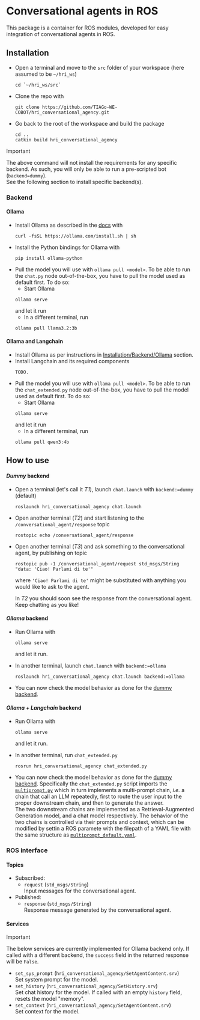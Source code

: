 # Conversational agents in ROS

This package is a container for ROS modules, developed for easy integration of conversational agents in ROS.

## Installation

* Open a terminal and move to the `src` folder of your workspace (here assumed to be `~/hri_ws`)
    ```
    cd `~/hri_ws/src`
    ```
* Clone the repo with
    ```
    git clone https://github.com/TIAGo-WE-COBOT/hri_conversational_agency.git
    ```
<!--* Install the common requirements with
    ```
    pip install -r requirements.txt
    ```
-->
* Go back to the root of the workspace and build the package
    ```
    cd ..
    catkin build hri_conversational_agency
    ```

> [!IMPORTANT]
> The above command will not install the requirements for any specific backend. As such, you will only be able to run a pre-scripted bot (`backend=dummy`). <br>
> See the following section to install specific backend(s).

### Backend
#### Ollama

* Install Ollama as described in the [docs](https://github.com/ollama/ollama/blob/main/docs/linux.md) with
    ```
    curl -fsSL https://ollama.com/install.sh | sh
    ```
* Install the Python bindings for Ollama with
    ```
    pip install ollama-python
    ```
* Pull the model you will use with `ollama pull <model>`. To be able to run the `chat.py` node out-of-the-box, you have to pull the model used as default first. To do so:
    * Start Ollama
    ```
    ollama serve
    ```
    and let it run
    * In a different terminal, run
    ```
    ollama pull llama3.2:3b
    ```

#### Ollama and Langchain
* Install Ollama as per instructions in [Installation/Backend/Ollama](#ollama) section.
* Install Langchain and its required components
    ```
    TODO.
    ```
* Pull the model you will use with `ollama pull <model>`. To be able to run the `chat_extended.py` node out-of-the-box, you have to pull the model used as default first. To do so:
    * Start Ollama
    ```
    ollama serve
    ```
    and let it run
    * In a different terminal, run
    ```
    ollama pull qwen3:4b
    ```

<!--
#### GPT4All

TODO. See Issues.

#### OpenAI

- Get your API key from [this link](https://platform.openai.com/account/api-keys) and copy it to your clipboard.
- Create a file named `.env` in the package root, if you do not already have one.
- Open the `.env` file and add the following line
    ```
    OPENAI_API_KEY=<your_api_key>
    ```
    where `<your_api_key>` has to be susbstituted with the actual API key obtained at the first step.

> [!IMPORTANT]
> Make sure that the `.gitignore` file includes a `.env` or `*.env` entry to avoid the file with the API key being tracked by Git. 
-->

## How to use

#### _Dummy_ backend

* Open a terminal (let's call it *T1*), launch `chat.launch` with `backend:=dummy` (default)
    ```
    roslaunch hri_conversational_agency chat.launch
    ```
* Open another terminal (*T2*) and start listening to the `/conversational_agent/response` topic
    ```
    rostopic echo /conversational_agent/response
    ```
* Open another terminal (*T3*) and ask something to the conversational agent, by publishing on topic 
    ```
    rostopic pub -1 /conversational_agent/request std_msgs/String "data: 'Ciao! Parlami di te'" 
    ```
    where `'Ciao! Parlami di te'` might be substituted with anything you would like to ask to the agent.
    
    In *T2* you should soon see the response from the conversational agent. Keep chatting as you like!

#### _Ollama_ backend

* Run Ollama with
    ```
    ollama serve
    ```
    and let it run.

* In another terminal, launch `chat.launch` with `backend:=ollama`
    ```
    roslaunch hri_conversational_agency chat.launch backend:=ollama
    ```

* You can now check the model behavior as done for the [dummy backend](#dummy).

#### _Ollama + Langchain_ backend
* Run Ollama with
    ```
    ollama serve
    ```
    and let it run.

* In another terminal, run `chat_extended.py`
    ```
    rosrun hri_conversational_agency chat_extended.py
    ```

* You can now check the model behavior as done for the [dummy backend](#dummy). 
Specifically the `chat_extended.py` script imports the [`multiprompt.py`](./src/hri_conversational_agency/langchain/multiprompt.py) which in turn implements a multi-prompt chain, _i.e._ a chain that call an LLM repeatedly, first to route the user input to the proper downstream chain, and then to generate the answer.
<br>The two downstream chains are implemented as a Retrieval-Augmented Generation model, and a chat model respectively. The behavior of the two chains is controlled via their prompts and context, which can be modified by settin a ROS paramete with the filepath of a YAML file with the same structure as [`multiprompt_default.yaml`](./cfg/multiprompt_default.yaml).

<!--
## Troubleshooting

### - openai.error.AuthenticationError: \<empty message\>
The error is tracked in this [Github issue](https://github.com/openai/openai-python/issues/464). Try to generate a new API key and replace the existing one.
-->

### ROS interface

#### Topics

* Subscribed:
    * `request` (`std_msgs/String`)
        <br>Input messages for the conversational agent.
* Published:
    * `response` (`std_msgs/String`)
        <br>Response message generated by the conversational agent.

#### Services
>[!IMPORTANT]
> The below services are currently implemented for Ollama backend only. If called with a different backend, the `success` field in the returned response will be `False`.

* `set_sys_prompt` (`hri_conversational_agency/SetAgentContent.srv`)
    <br>Set system prompt for the model.
* `set_history` (`hri_conversational_agency/SetHistory.srv`) 
    <br>Set chat history for the model. If called with an empty `history` field, resets the model "memory".
* `set_context` (`hri_conversational_agency/SetAgentContent.srv`)
    <br>Set context for the model.

